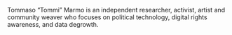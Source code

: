Tommaso “Tommi” Marmo is an independent researcher, activist, artist and community weaver who focuses on political technology, digital rights awareness, and data degrowth.
